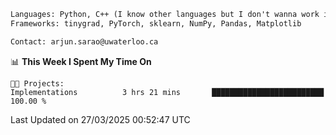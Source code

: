 ```txt
Languages: Python, C++ (I know other languages but I don't wanna work in em)
Frameworks: tinygrad, PyTorch, sklearn, NumPy, Pandas, Matplotlib

Contact: arjun.sarao@uwaterloo.ca
```

<!--START_SECTION:waka-->
📊 **This Week I Spent My Time On** 

```text
🐱‍💻 Projects: 
Implementations          3 hrs 21 mins       █████████████████████████   100.00 % 
```


 Last Updated on 27/03/2025 00:52:47 UTC
<!--END_SECTION:waka-->
